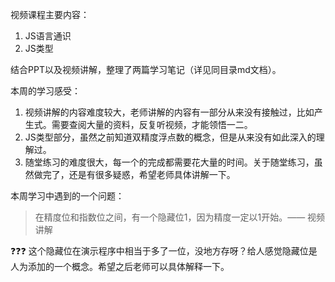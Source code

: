 视频课程主要内容：

1. JS语言通识
2. JS类型

结合PPT以及视频讲解，整理了两篇学习笔记（详见同目录md文档）。



本周的学习感受：

1. 视频讲解的内容难度较大，老师讲解的内容有一部分从来没有接触过，比如产生式。需要查阅大量的资料，反复听视频，才能领悟一二。
2. JS类型部分，虽然之前知道双精度浮点数的概念，但是从来没有如此深入的理解过。
3. 随堂练习的难度很大，每一个的完成都需要花大量的时间。关于随堂练习，虽然做完了，还是有很多疑惑，希望老师具体讲解一下。



本周学习中遇到的一个问题：

> 在精度位和指数位之间，有一个隐藏位1，因为精度一定以1开始。—— 视频讲解

❓❓❓ 这个隐藏位在演示程序中相当于多了一位，没地方存呀？给人感觉隐藏位是人为添加的一个概念。希望之后老师可以具体解释一下。